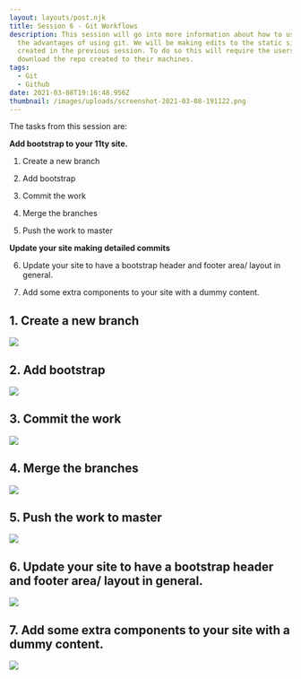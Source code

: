 ```yaml
---
layout: layouts/post.njk
title: Session 6 - Git Workflows
description: This session will go into more information about how to use git and
  the advantages of using git. We will be making edits to the static site we
  created in the previous session. To do so this will require the users to
  download the repo created to their machines.
tags:
  - Git
  - Github
date: 2021-03-08T19:16:48.956Z
thumbnail: /images/uploads/screenshot-2021-03-08-191122.png
---
```

The tasks from this session are: 

<!--StartFragment-->

**Add bootstrap to your 11ty site.**

1. Create a new branch

2. Add bootstrap

3. Commit the work

4. Merge the branches

5. Push the work to master

**Update your site making detailed commits**

6. Update your site to have a bootstrap header and footer area/ layout in general.

7. Add some extra components to your site with a dummy content. 

## 1. Create a new branch

![](/images/uploads/screenshot_2021-02-24_210804.png)

## 2. Add bootstrap

![](/images/uploads/screenshot_2021-02-24_210621.png)

## 3. Commit the work

![](/images/uploads/screenshot_2021-02-24_211406.png)

## 4. Merge the branches

![](/images/uploads/screenshot_2021-02-24_211627.png)

## 5. Push the work to master

![](/images/uploads/screenshot_2021-02-24_234903.png)

## 6. Update your site to have a bootstrap header and footer area/ layout in general.

![](/images/uploads/screenshot_2021-02-24_233745.png)

## 7. Add some extra components to your site with a dummy content. 

![](/images/uploads/screenshot_2021-02-24_234110.png)

<!--EndFragment-->